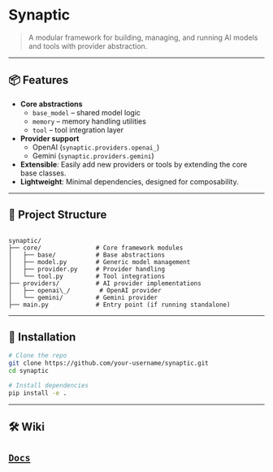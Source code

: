 # Synaptic

> A modular framework for building, managing, and running AI models and tools
> with provider abstraction.

---

## 📦 Features

- **Core abstractions**
  - `base_model` – shared model logic
  - `memory` – memory handling utilities
  - `tool` – tool integration layer
- **Provider support**
  - OpenAI (`synaptic.providers.openai_`)
  - Gemini (`synaptic.providers.gemini`)
- **Extensible**: Easily add new providers or tools by extending the core base classes.
- **Lightweight**: Minimal dependencies, designed for composability.

---

## 📂 Project Structure

```

synaptic/
├── core/               # Core framework modules
│   ├── base/           # Base abstractions
│   ├── model.py        # Generic model management
│   ├── provider.py     # Provider handling
│   └── tool.py         # Tool integrations
├── providers/          # AI provider implementations
│   ├── openai\_/        # OpenAI provider
│   └── gemini/         # Gemini provider
├── main.py             # Entry point (if running standalone)

```

---

## 🚀 Installation

```bash
# Clone the repo
git clone https://github.com/your-username/synaptic.git
cd synaptic

# Install dependencies
pip install -e .
```

---

## 🛠 Wiki

## [`Docs`](https://github.com/PhoeniX5971/synaptic/blob/main/docs/)
